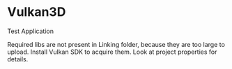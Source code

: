 # Vulkan3D
Test Application

Required libs are not present in Linking folder, because they are too large to upload.
Install Vulkan SDK to acquire them.
Look at project properties for details.
